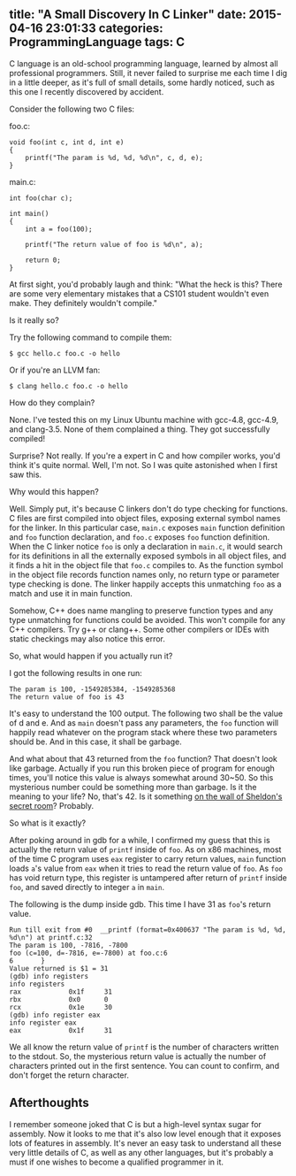 title: "A Small Discovery In C Linker"
date: 2015-04-16 23:01:33
categories: ProgrammingLanguage
tags: C
---

C language is an old-school programming language, learned by almost all professional programmers. Still, it never failed to surprise me each time I dig in a little deeper, as it's full of small details, some hardly noticed, such as this one I recently discovered by accident.

<!--more-->

Consider the following two C files:


foo.c:

```
void foo(int c, int d, int e)
{
    printf("The param is %d, %d, %d\n", c, d, e);
}
```


main.c:

```
int foo(char c);

int main()
{
    int a = foo(100);

    printf("The return value of foo is %d\n", a);

    return 0;
}
```

At first sight, you'd probably laugh and think: "What the heck is this? There are some very elementary mistakes that a CS101 student wouldn't even make. They definitely wouldn't compile."

Is it really so?

Try the following command to compile them:

```
$ gcc hello.c foo.c -o hello
```

Or if you're an LLVM fan:

```
$ clang hello.c foo.c -o hello
```

How do they complain?

None. I've tested this on my Linux Ubuntu machine with gcc-4.8, gcc-4.9, and clang-3.5. None of them complained a thing. They got successfully compiled!

Surprise? Not really. If you're a expert in C and how compiler works, you'd think it's quite normal. Well, I'm not. So I was quite astonished when I first saw this.

Why would this happen? 

Well. Simply put, it's because C linkers don't do type checking for functions. C files are first compiled into object files, exposing external symbol names for the linker. In this particular case, <code>main.c</code> exposes <code>main</code> function definition and <code>foo</code> function declaration, and <code>foo.c</code> exposes <code>foo</code> function definition. When the C linker notice <code>foo</code> is only a declaration in <code>main.c</code>, it would search for its definitions in all the externally exposed symbols in all object files, and it finds a hit in the object file that <code>foo.c</code> compiles to. As the function symbol in the object file records function names only, no return type or parameter type checking is done. The linker happily accepts this unmatching <code>foo</code> as a match and use it in main function.

Somehow, C++ does name mangling to preserve function types and any type unmatching for functions could be avoided. This won't compile for any C++ compilers. Try g++ or clang++. Some other compilers or IDEs with static checkings may also notice this error.

So, what would happen if you actually run it?

I got the following results in one run:

```
The param is 100, -1549285384, -1549285368
The return value of foo is 43
```

It's easy to understand the 100 output. The following two shall be the value of d and e. And as <code>main</code> doesn't pass any parameters, the <code>foo</code> function will happily read whatever on the program stack where these two parameters should be. And in this case, it shall be garbage.

And what about that 43 returned from the <code>foo</code> function? That doesn't look like garbage. Actually if you run this broken piece of program for enough times, you'll notice this value is always somewhat around 30~50. So this mysterious number could be something more than garbage. Is it the meaning to your life? No, that's 42. Is it something [on the wall of Sheldon's secret room](http://bigbangtheory.wikia.com/wiki/The_43_Peculiarity)? Probably.

So what is it exactly?

After poking around in gdb for a while, I confirmed my guess that this is actually the return value of <code>printf</code> inside of <code>foo</code>. As on x86 machines, most of the time C program uses <code>eax</code> register to carry return values, <code>main</code> function loads <code>a</code>'s value from <code>eax</code> when it tries to read the return value of <code>foo</code>. As <code>foo</code> has void return type, this register is untampered after return of <code>printf</code> inside <code>foo</code>, and saved directly to integer <code>a</code> in <code>main</code>.

The following is the dump inside gdb. This time I have 31 as <code>foo</code>'s return value.

```
Run till exit from #0  __printf (format=0x400637 "The param is %d, %d, %d\n") at printf.c:32
The param is 100, -7816, -7800
foo (c=100, d=-7816, e=-7800) at foo.c:6
6       }
Value returned is $1 = 31
(gdb) info registers
info registers
rax            0x1f     31
rbx            0x0      0
rcx            0x1e     30
(gdb) info register eax
info register eax
eax            0x1f     31
```

We all know the return value of <code>printf</code> is the number of characters written to the stdout. So, the mysterious return value is actually the number of characters printed out in the first sentence. You can count to confirm, and don't forget the return character.

## Afterthoughts

I remember someone joked that C is but a high-level syntax sugar for assembly. Now it looks to me that it's also low level enough that it exposes lots of features in assembly. It's never an easy task to understand all these very little details of C, as well as any other languages, but it's probably a must if one wishes to become a qualified programmer in it.
 
